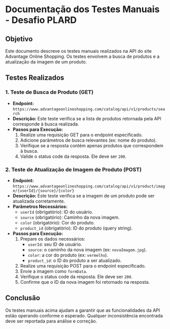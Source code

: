# Documentação dos Testes Manuais - Desafio PLARD

## Objetivo
Este documento descreve os testes manuais realizados na API do site Advantage Online Shopping. Os testes envolvem a busca de produtos e a atualização da imagem de um produto.

## Testes Realizados

### 1. Teste de Busca de Produto (GET)
- **Endpoint:** `https://www.advantageonlineshopping.com/catalog/api/v1/products/search`
- **Descrição:** Este teste verifica se a lista de produtos retornada pela API corresponde à busca realizada.
- **Passos para Execução:**
  1. Realize uma requisição GET para o endpoint especificado.
  2. Adicione parâmetros de busca relevantes (ex: nome do produto).
  3. Verifique se a resposta contém apenas produtos que correspondem à busca.
  4. Valide o status code da resposta. Ele deve ser `200`.

### 2. Teste de Atualização de Imagem de Produto (POST)
- **Endpoint:** `https://www.advantageonlineshopping.com/catalog/api/v1/product/image/{userId}/{source}/{color}`
- **Descrição:** Este teste verifica se a imagem de um produto pode ser atualizada corretamente.
- **Parâmetros Necessários:**
  - `userId` (obrigatório): ID do usuário.
  - `source` (obrigatório): Caminho da nova imagem.
  - `color` (obrigatório): Cor do produto.
  - `product_id` (obrigatório): ID do produto (query string).
- **Passos para Execução:**
  1. Prepare os dados necessários:
     - `userId`: seu ID de usuário.
     - `source`: o caminho da nova imagem (ex: `novaImagem.jpg`).
     - `color`: a cor do produto (ex: `vermelho`).
     - `product_id`: o ID do produto a ser atualizado.
  2. Realize uma requisição POST para o endpoint especificado.
  3. Envie a imagem como `formData`.
  4. Verifique o status code da resposta. Ele deve ser `200`.
  5. Confirme que o ID da nova imagem foi retornado na resposta.

## Conclusão
Os testes manuais acima ajudam a garantir que as funcionalidades da API estão operando conforme o esperado. Qualquer inconsistência encontrada deve ser reportada para análise e correção.
